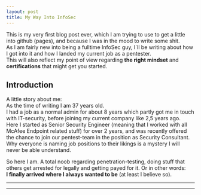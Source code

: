 ```yaml
---
layout: post
title: My Way Into InfoSec
---
```


This is my very first blog post ever, which I am trying to use to get a little into github (pages), and because I was in the mood to write some shit.  
As I am fairly new into being a fulltime InfoSec guy, I´ll be writing about how I got into it and how I landed my current job as a pentester.  
This will also reflect my point of view regarding **the right mindset** and **certifications** that might get you started.

## Introduction
A little story about me:  
As the time of writing I am 37 years old.  
I had a job as a normal admin for about 8 years which partly got me in touch with IT-security, before joining my current company like 2,5 years ago.  
Here I started as Senior Security Engineer (meaning that I worked with all McAfee Endpoint related stuff) for over 2 years, and was recently offered the 
chance to join our pentest-team in the position as Security Consultant. Why everyone is naming job positions to their likings is a mystery I will never be able understand.  

So here I am. A total noob regarding penetration-testing, doing stuff that others get arrested for legally and getting payed for it. Or in other words:  
**I finally arrived where I always wanted to be** (at least I believe so).



----
****